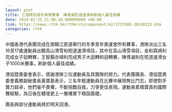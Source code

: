 ```yaml
---
layout: post
title: 三港將完成冬青奧賽事　陳倩凝短道速滑刷新個人最佳成績
date: 2024-01-25 21:08:18.000000000 +08:00
link: https://news.rthk.hk/rthk/ch/component/k2/1737808-20240125.htm
categories: rthk
---
```


中國香港代表團完成在南韓江原道舉行的冬季青年奧運會所有賽事，港隊派出三名16至17歲運動員出戰高山滑雪和短道速滑項目，其中在高山滑雪項目，金和霖順利完成女子迴轉賽，王智顥亦順利完成男子大迴轉和迴轉賽，陳倩凝則在短道速滑女子1000米賽事，刷新個人最佳成績。

港協暨奧委會表示，感謝港隊三位運動員及其團隊的努力。代表團團長、港協暨奧委會義務副秘書長黃寶基表示，三名年輕運動員在比賽中展現無比鬥志，即使對手實力超卓，他們毫不畏懼，不斷挑戰自我，力爭更佳表現。運動員累積寶貴的國際賽經驗，為日後在體壇更上一層樓奠下穩固基礎。

團長與部分運動員將於明天回港。
